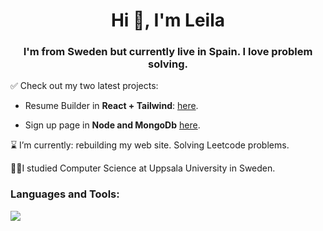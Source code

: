 <h1 align="center">Hi 👋, I'm Leila</h1>
<h3 align="center">I'm from Sweden but currently live in Spain. I love problem solving.</h3>


 ✅ Check out my two latest projects: <br><ul><li>Resume Builder in **React + Tailwind**: 
  <a href="https://cv-app-9f8d7.web.app/" target="_blank"> here</a>. <br></li>
  <li>Sign up page in <b>Node and MongoDb</b> <a href="https://signup-hmtk.onrender.com/" target="_blank">here</a>.</li> </ul>

⌛ I’m currently: rebuilding my web site. Solving Leetcode problems. 

 👩‍🎓I studied Computer Science at Uppsala University in Sweden.


<h3 align="left">Languages and Tools:</h3>
<p align="left">
  <a href="https://skillicons.dev">
    <img src="https://skillicons.dev/icons?i=react,ts,svelte,git,tailwind,nodejs,mongodb,wordpress,swift,angular" />
  </a>
</p>


